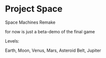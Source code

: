 # Project Space
Space Machines Remake

for now is just a beta-demo of the final game

Levels:

Earth,
Moon,
Venus,
Mars,
Asteroid Belt,
Jupiter
